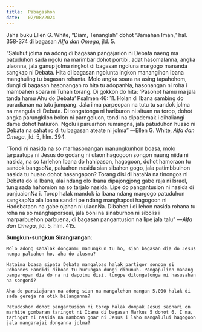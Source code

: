 ```yaml
---
title:  Pabagashon
date:   02/08/2024
---
```


Jaha buku Ellen G. White, “Diam, Tenanglah” dohot “Jamahan Iman,” hal. 358-374 di bagasan _Alfa dan Omega_, jld. 5.

“Saluhut jolma na adong di bagasan pangajarion ni Debata naeng ma patuduhon sada ngolu na marimbar dohot portibi, adat hasomalanna, angka ulaonna, jala ganup jolma ringkot di bagasan ngoluna margogo mananda sangkap ni Debata. Hita di bagasan ngolunta ingkon manangihon Ibana manghuling tu bagasan rohanta. Molo angka soara na asing tapahohom, dungi di bagasan hasonangan ro hita tu adopanNa, hasonangan ni roha i mambahen soara ni Tuhan torang. Di gokkon do hita: ‘Pasohot hamu ma jala tanda hamu Ahu do Debata’ Psalmen 46: 11. Holan di Ibana sambing do paradianan na tutu jumpang. Jala i ma parpeopan na tutu tu sandok jolma na mangula di Debata. Di tongatonga ni hariburon ni situan na torop, dohot angka parungkilon bolon ni parngoluon, tondi na dipademak i dihaliangi dame dohot hatiuron. Ngolu i paruarhon rumangna, jala patuduhon huaso ni Debata na sahat ro di tu bagasan ateate ni jolma” —Ellen G. White, _Alfa dan Omega_, jld. 5, hlm. 394.

“Tondi ni nasida na so marhasonangan manungkunhon boasa, molo tarpaatupa ni Jesus do godang ni ulaon hagogoon songon naung niida ni nasida, na so tarlehon Ibana do hahipason, hagogoon, dohot hamoraon tu sandok bangsoNa, paluahon nasida sian sibahen gogo, jala patimbbulhon nasida tu huaso dohot hasangapon? Torang disi di hataNa na tinongos ni Debata do ia Ibana, alai ndang olo Ibana dipajongjong gabe raja ni Israel, tung sada hahomion na so tarjalo nasida. Lipe do pangantusion ni nasida di panjuaionNa i. Torop halak mandok ia Ibana ndang margogo patuduhon sangkapNa ala Ibana sandiri pe ndang manghaposi hagogoon ni Hadebataon na gabe ojahan ni ulaonNa. Dibahen i di lehon nasida rohana tu roha na so manghaporseai, jala boni na sinaburhon ni sibolis i marparbuehon parbuena, di bagasan pangantusion na lipe jala talu” —_Alfa dan Omega_, jld. 5, hlm. 415.

**Sungkun-sungkun Sirangrangan**:

`Molo adong sahalak donganmu manungkun tu ho, sian bagasan dia do Jesus nunga paluahon ho, aha do alusmu?`

`Hataima boasa sipata Debata mangaloas halak partigor songon si Johannes Pandidi diboan tu hurungan dungi dibunuh. Pangapulion manang pangaropan dia do na ni dapotmu disi, tungpe ditongatonga ni hasusahan na songoni? `

`Aha do parsiajaran na adong sian na mangalehon mangan 5.000 halak di sada gereja na otik bilanganna?`

`Patudoshon dohot pangantusion ni torop halak dompak Jesus saonari on marhite gombaran taringot ni Ibana di bagasan Markus 5 dohot 6. I ma, taringot ni nasida na mamboan goar ni Jesus i laho mangalului hagogoon jala mangarajai donganna jolma?`